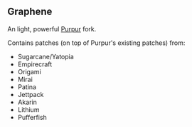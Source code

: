 [Purpur]: https://purpur.pl3x.net

## Graphene
An light, powerful [Purpur] fork.

Contains patches (on top of Purpur's existing patches) from:
- Sugarcane/Yatopia
- Empirecraft
- Origami
- Mirai
- Patina
- Jettpack
- Akarin
- Lithium
- Pufferfish
